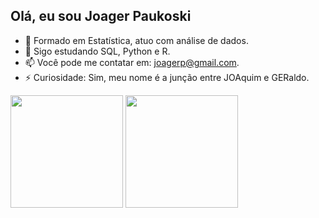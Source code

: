 ## Olá, eu sou Joager Paukoski

- 🔭 Formado em Estatística, atuo com análise de dados.
- 🌱 Sigo estudando SQL, Python e R.
- 📫 Você pode me contatar em: joagerp@gmail.com.
- ⚡ Curiosidade: Sim, meu nome é a junção entre JOAquim e GERaldo.

<div>
<img height= "180cm" src="https://github-readme-stats.vercel.app/api?username=Joager-Paukoski&show_icons=true&theme=nightowl"/>
<img height= "180cm" src="https://github-readme-stats.vercel.app/api/top-langs/?username=Joager-Paukoski&show_icons=true&theme=nightowl&layout=compact"/>
</div>

